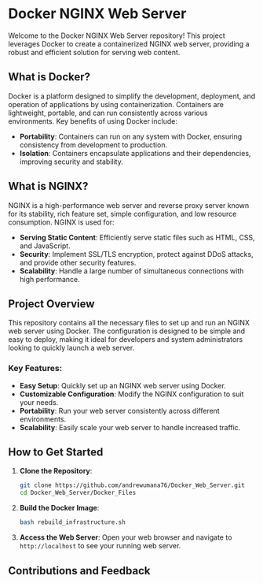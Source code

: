 # Docker NGINX Web Server

Welcome to the Docker NGINX Web Server repository! This project leverages Docker to create a containerized NGINX web server, providing a robust and efficient solution for serving web content.

## What is Docker?

Docker is a platform designed to simplify the development, deployment, and operation of applications by using containerization. Containers are lightweight, portable, and can run consistently across various environments. Key benefits of using Docker include:

- **Portability**: Containers can run on any system with Docker, ensuring consistency from development to production.
- **Isolation**: Containers encapsulate applications and their dependencies, improving security and stability.

## What is NGINX?

NGINX is a high-performance web server and reverse proxy server known for its stability, rich feature set, simple configuration, and low resource consumption. NGINX is used for:

- **Serving Static Content**: Efficiently serve static files such as HTML, CSS, and JavaScript.
- **Security**: Implement SSL/TLS encryption, protect against DDoS attacks, and provide other security features.
- **Scalability**: Handle a large number of simultaneous connections with high performance.

## Project Overview

This repository contains all the necessary files to set up and run an NGINX web server using Docker. The configuration is designed to be simple and easy to deploy, making it ideal for developers and system administrators looking to quickly launch a web server.

### Key Features:

- **Easy Setup**: Quickly set up an NGINX web server using Docker.
- **Customizable Configuration**: Modify the NGINX configuration to suit your needs.
- **Portability**: Run your web server consistently across different environments.
- **Scalability**: Easily scale your web server to handle increased traffic.

## How to Get Started

1. **Clone the Repository**:
    ```bash
    git clone https://github.com/andrewumana76/Docker_Web_Server.git
    cd Docker_Web_Server/Docker_Files
    ```

2. **Build the Docker Image**:
    ```bash
    bash rebuild_infrastructure.sh
    ```

4. **Access the Web Server**:
    Open your web browser and navigate to `http://localhost` to see your running web server.

## Contributions and Feedback
